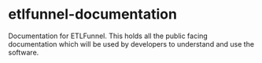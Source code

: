 # etlfunnel-documentation
Documentation for ETLFunnel. This holds all the public facing documentation which will be used by developers to understand and use the software.
